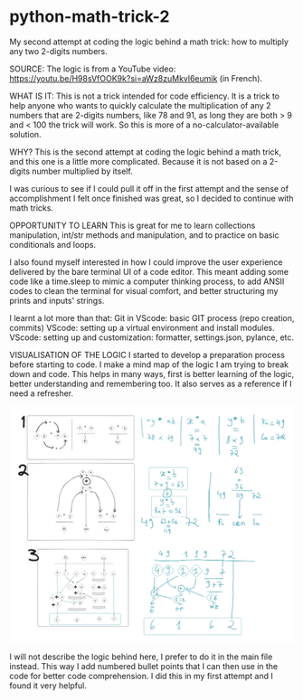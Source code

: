 # python-math-trick-2
My second attempt at coding the logic behind a math trick: how to multiply any two 2-digits numbers. 

SOURCE:
The logic is from a YouTube video: https://youtu.be/H98sVfOOK9k?si=aWz8zuMkvl6eumik (in French). 

WHAT IS IT:
This is not a trick intended for code efficiency. It is a trick to help anyone who wants
to quickly calculate the multiplication of any 2 numbers that are 2-digits numbers, like 78 and 91, 
as long they are both > 9 and < 100 the trick will work. So this is more of a no-calculator-available solution. 

WHY?
This is the second attempt at coding the logic behind a math trick, and this one is a little more complicated.
Because it is not based on a 2-digits number multiplied by itself. 

I was curious to see if I could pull it off in the first attempt and the sense of accomplishment I felt
once finished was great, so I decided to continue with math tricks. 

OPPORTUNITY TO LEARN
This is great for me to learn collections manipulation, int/str methods and manipulation, and to practice on
basic conditionals and loops. 

I also found myself interested in how I could improve the user experience delivered by the bare 
terminal UI of a code editor. This meant adding some code like a time.sleep to mimic a computer thinking
process, to add ANSII codes to clean the terminal for visual comfort, and better structuring my prints
and inputs' strings. 

I learnt a lot more than that: 
Git in VScode: basic GIT process (repo creation, commits)
VScode: setting up a virtual environment and install modules.
VScode: setting up and customization: formatter, settings.json, pylance, etc. 

VISUALISATION OF THE LOGIC
I started to develop a preparation process before starting to code. I make a mind map of the logic I am
trying to break down and code. This helps in many ways, first is better learning of the logic, better
understanding and remembering too. It also serves as a reference if I need a refresher. 

![alt text](image-1.png)

I will not describe the logic behind here, I prefer to do it in the main file instead. This way I add
numbered bullet points that I can then use in the code for better code comprehension. I did this in my
first attempt and I found it very helpful. 